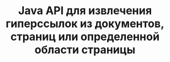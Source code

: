 ---
############################# Static ############################
layout: "auto-gen-gist"
draft: false
path: "ru/parser/java/extract/xltm/"
otherformats: DOC DOT DOCX DOCM DOTX DOTM TXT ODT OTT RTF PDF XHTML MHTML MD XML EPUB FB2 CHM XLS XLT XLSX XLSB XLTX XLTM ODS CSV OTS XLA XLAM PPT PPTX  PPS POT PPSX PPTM POTX PPSM ODP OTP PST OST EML EMLX MSG ONE 

############################# Head ############################
head_title: "Извлечение гиперссылок из документов, страниц или области страницы через Java API"
head_description: "GroupDocs.Parser Java API позволяет разработчикам извлекать гиперссылки из документов, страниц документов или определенных областей страниц Excel, PowerPoint, PDF, Outlook и т. д."

############################# Header ############################
title: "Java API для извлечения гиперссылок из документов, страниц или определенной области страницы"
description: "Java API GroupDocs.Parser упрощает работу разработчиков, позволяя им извлекать гиперссылки из документов, страницы документа или определенной области страницы PDF, DOCX, PPTX, EML, MSG, XLS, XLSX, CSV, RTF, EPUB и многих других."

######################### Download Button #######################
button:
    enable: true

############################# About ############################
about:
    enable: true
    title: "Как выполнить извлечение гиперссылок из различных документов с помощью Java?"
    content: |
       На этой веб-странице объясняется, как анализировать и извлекать гиперссылки из различных типов документов, страниц документа или определенной области страницы, используя всего пару строк кода Java. Гиперссылка может быть очень полезна для навигации между страницами или веб-сайтами и может указывать на весь документ или на определенную часть документа, графику, звуки, адреса электронной почты и многое другое. GroupDocs.Parser для Java — это очень мощный API, который позволяет разработчикам программного обеспечения анализировать документы и извлекать текст, а также метаданные из различных популярных документов в своих собственных Java-приложениях. Он включает несколько расширенных функций для извлечения текста и гиперссылок из различных типов документов, таких как PDF, электронные письма, электронные книги, форматы Microsoft Office: Word (DOC, DOCX), PowerPoint (PPT, PPTX), Excel (XLS, XLSX), форматы LibreOffice. и многое другое.

############################# content ############################
steps:
    enable: true
    block:
    - title_left: "Как извлечь гиперссылки из документов XLTM"
      content_left: |
       В GroupDocs.Parser Java включены функции для извлечения гиперссылок из документов XLTM. В следующем примере кода Java показано, как можно извлечь гиперссылки из документа XLTM. 

      title_right: "Извлечение гиперссылок через Java"
      content_right: |
        * Создайте экземпляр [Parser](https://apireference.groupdocs.com/parser/java/com.groupdocs.parser/Parser)
        * Проверьте, поддерживает ли документ извлечение гиперссылок
        * Извлечь гиперссылки из документа
        * Вызов метода [GetHyperlinks](https://apireference.groupdocs.com/parser/java/com.groupdocs.parser/Parser#getHyperlinks()) извлекает все гиперссылки из всего документа.
        * Итерация по гиперссылкам и печать URL-адреса гиперссылки

      gisthash: "036de701f5f17a02dd2353ee547afd5b"
      gistfile: "extract_hyperlinks_form_documents.java"

    - title_left: "Как извлечь гиперссылки со страницы документов XLTM"
      content_left: |
       GroupDocs.Parser .NET позволяет разработчикам программного обеспечения извлекать гиперссылки из документов XLTM с помощью пары строк кода. В приведенном ниже коде C# .NET показано извлечение гиперссылок внутри документа XLTM.

      title_right: "Извлечение гиперссылок через Java"
      content_right: |
        * Создайте экземпляр [Parser](https://apireference.groupdocs.com/parser/java/com.groupdocs.parser/Parser)
        * Проверьте, поддерживает ли документ извлечение гиперссылок
        * Get document info by calling [getDocumentInfo](https://apireference.groupdocs.com/parser/java/com.groupdocs.parser/Parser#getDocumentInfo()) method.
        * Перебирать страницы и печатать номер страницы
        * Извлечь гиперссылки из документа
        * Вызов метода [GetHyperlinks](https://apireference.groupdocs.com/parser/java/com.groupdocs.parser/Parser#getHyperlinks()) извлекает все гиперссылки из всего документа.
        * Итерация по гиперссылкам и печать URL-адреса гиперссылки
     
      gisthash: "bcca6319f2287edb7295443c1def46ee"
      gistfile: "extract_hyperlinks_form_documents_page.java"
      
    - title_left: "Извлечение гиперссылок из XLTM области страницы документов"
      content_left: |
       GroupDocs.Parser Java API обеспечивает полную поддержку извлечения гиперссылок со страницы документа XLTM. В следующем коде Java показано, как программисты могут извлекать гиперссылки из области страницы документа XLTM в своих собственных приложениях Java.

      title_right: "Как извлечь гиперссылки с помощью Java?"
      content_right: |
        * Создайте экземпляр [Parser](https://apireference.groupdocs.com/parser/java/com.groupdocs.parser/Parser) 
        * Проверить документ на наличие поддержки извлечения гиперссылок
        * Создайте параметры, которые используются для извлечения гиперссылок
        * Вызов метода [GetHyperlinks](https://apireference.groupdocs.com/parser/java/com.groupdocs.parser/Parser#getHyperlinks()) извлекает все гиперссылки из всего документа.
        * Итерация по гиперссылкам и печать URL-адреса гиперссылки
     
      gisthash: "4aefff1fcc6733c0fc12b736d7e36711"
      gistfile: "hyperlinks_extraction_from_document_page_area.java"

    - title_left: "Системные Требования"
      content_left: |
        GroupDocs.Parser для Java поддерживается на всех основных платформах и операционных системах. Он может создавать документы в Microsoft Word, Excel, PowerPoint, Outlook, OpenOffice и более 50 других форматах. Для получения полного руководства по системным требованиям, пожалуйста, посетите системные требования перед выполнением приведенного ниже кода. Убедитесь, что в вашей системе установлены следующие предварительные требования:
        * Операционные системы: Microsoft Windows, Linux, MacOS
        * Поддержка версий Java: J2SE 7.0 (1.7), J2SE 8.0 (1.8) или выше
        * Получите последнюю версию Java API GroupDocs.Assembly из GroupDocs [репозитория](https://repository.groupdocs.com/webapp/#/artifacts/browse/tree/General/repo/com/groupdocs/groupdocs-parser)
        
      title_right: "Зачем использовать GroupDocs.Assembly"
      content_right: |
        * Извлечение простого текста из любого из поддерживаемых документов.
        * Поддержка извлечения оглавления
        * Извлечение форматированного текста, метаданных, изображений, контейнеров и вложений.
        * Парсинг документов по пользовательским шаблонам.
        * Поиск текста с использованием ключевого слова или регулярного выражения.
        * Поддержка извлечения структурированного текста
        * Извлечение оглавления для некоторых поддерживаемых форматов документов.
        * Анализировать данные формы из PDF-документов.

demos:
    enable: true
        

more_formats:
    enable: true


back_to_top:
    enable: true
---